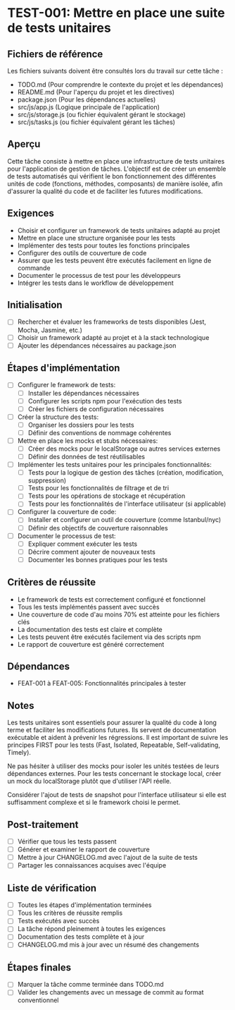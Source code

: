 # TEST-001: Mettre en place une suite de tests unitaires

## Fichiers de référence
Les fichiers suivants doivent être consultés lors du travail sur cette tâche :
- TODO.md (Pour comprendre le contexte du projet et les dépendances)
- README.md (Pour l'aperçu du projet et les directives)
- package.json (Pour les dépendances actuelles)
- src/js/app.js (Logique principale de l'application)
- src/js/storage.js (ou fichier équivalent gérant le stockage)
- src/js/tasks.js (ou fichier équivalent gérant les tâches)

## Aperçu
Cette tâche consiste à mettre en place une infrastructure de tests unitaires pour l'application de gestion de tâches. L'objectif est de créer un ensemble de tests automatisés qui vérifient le bon fonctionnement des différentes unités de code (fonctions, méthodes, composants) de manière isolée, afin d'assurer la qualité du code et de faciliter les futures modifications.

## Exigences
- Choisir et configurer un framework de tests unitaires adapté au projet
- Mettre en place une structure organisée pour les tests
- Implémenter des tests pour toutes les fonctions principales
- Configurer des outils de couverture de code
- Assurer que les tests peuvent être exécutés facilement en ligne de commande
- Documenter le processus de test pour les développeurs
- Intégrer les tests dans le workflow de développement

## Initialisation
- [ ] Rechercher et évaluer les frameworks de tests disponibles (Jest, Mocha, Jasmine, etc.)
- [ ] Choisir un framework adapté au projet et à la stack technologique
- [ ] Ajouter les dépendances nécessaires au package.json

## Étapes d'implémentation
- [ ] Configurer le framework de tests:
  - [ ] Installer les dépendances nécessaires
  - [ ] Configurer les scripts npm pour l'exécution des tests
  - [ ] Créer les fichiers de configuration nécessaires
- [ ] Créer la structure des tests:
  - [ ] Organiser les dossiers pour les tests
  - [ ] Définir des conventions de nommage cohérentes
- [ ] Mettre en place les mocks et stubs nécessaires:
  - [ ] Créer des mocks pour le localStorage ou autres services externes
  - [ ] Définir des données de test réutilisables
- [ ] Implémenter les tests unitaires pour les principales fonctionnalités:
  - [ ] Tests pour la logique de gestion des tâches (création, modification, suppression)
  - [ ] Tests pour les fonctionnalités de filtrage et de tri
  - [ ] Tests pour les opérations de stockage et récupération
  - [ ] Tests pour les fonctionnalités de l'interface utilisateur (si applicable)
- [ ] Configurer la couverture de code:
  - [ ] Installer et configurer un outil de couverture (comme Istanbul/nyc)
  - [ ] Définir des objectifs de couverture raisonnables
- [ ] Documenter le processus de test:
  - [ ] Expliquer comment exécuter les tests
  - [ ] Décrire comment ajouter de nouveaux tests
  - [ ] Documenter les bonnes pratiques pour les tests

## Critères de réussite
- Le framework de tests est correctement configuré et fonctionnel
- Tous les tests implémentés passent avec succès
- Une couverture de code d'au moins 70% est atteinte pour les fichiers clés
- La documentation des tests est claire et complète
- Les tests peuvent être exécutés facilement via des scripts npm
- Le rapport de couverture est généré correctement

## Dépendances
- FEAT-001 à FEAT-005: Fonctionnalités principales à tester

## Notes
Les tests unitaires sont essentiels pour assurer la qualité du code à long terme et faciliter les modifications futures. Ils servent de documentation exécutable et aident à prévenir les régressions. Il est important de suivre les principes FIRST pour les tests (Fast, Isolated, Repeatable, Self-validating, Timely).

Ne pas hésiter à utiliser des mocks pour isoler les unités testées de leurs dépendances externes. Pour les tests concernant le stockage local, créer un mock du localStorage plutôt que d'utiliser l'API réelle.

Considérer l'ajout de tests de snapshot pour l'interface utilisateur si elle est suffisamment complexe et si le framework choisi le permet.

## Post-traitement
- [ ] Vérifier que tous les tests passent
- [ ] Générer et examiner le rapport de couverture
- [ ] Mettre à jour CHANGELOG.md avec l'ajout de la suite de tests
- [ ] Partager les connaissances acquises avec l'équipe

## Liste de vérification
- [ ] Toutes les étapes d'implémentation terminées
- [ ] Tous les critères de réussite remplis
- [ ] Tests exécutés avec succès
- [ ] La tâche répond pleinement à toutes les exigences
- [ ] Documentation des tests complète et à jour
- [ ] CHANGELOG.md mis à jour avec un résumé des changements

## Étapes finales
- [ ] Marquer la tâche comme terminée dans TODO.md
- [ ] Valider les changements avec un message de commit au format conventionnel 